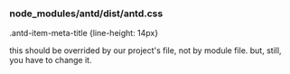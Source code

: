 ### node_modules/antd/dist/antd.css
.antd-item-meta-title {line-height: 14px}

this should be overrided by our project's file, not by module file.
but, still, you have to change it.